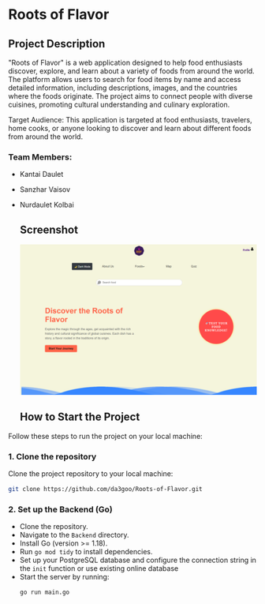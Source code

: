 # Roots of Flavor
## Project Description

"Roots of Flavor" is a web application designed to help food enthusiasts discover, explore, and learn about a variety of foods from around the world. The platform allows users to search for food items by name and access detailed information, including descriptions, images, and the countries where the foods originate. The project aims to connect people with diverse cuisines, promoting cultural understanding and culinary exploration.

Target Audience:
This application is targeted at food enthusiasts, travelers, home cooks, or anyone looking to discover and learn about different foods from around the world.
### Team Members:
- Kantai Daulet
- Sanzhar Vaisov
- Nurdaulet Kolbai
  ## Screenshot
  ![Main Page Screenshot](screenshot/screenshot1.png)

  ## How to Start the Project

Follow these steps to run the project on your local machine:

### 1. Clone the repository

Clone the project repository to your local machine:

```bash
git clone https://github.com/da3goo/Roots-of-Flavor.git
```
### 2. Set up the Backend (Go)
- Clone the repository.
- Navigate to the `Backend` directory.
- Install Go (version >= 1.18).
- Run `go mod tidy` to install dependencies.
- Set up your PostgreSQL database and configure the connection string in the `init` function or use existing online database
- Start the server by running:
  ```bash
  go run main.go


